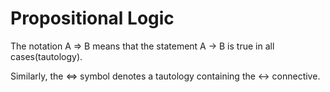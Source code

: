 # Propositional Logic

The notation A ⇒ B means that the statement A → B is true in all cases(tautology).

Similarly, the ⇔ symbol denotes a tautology containing the ↔ connective.


